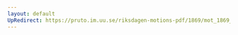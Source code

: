 ```yaml
---
layout: default
UpRedirect: https://pruto.im.uu.se/riksdagen-motions-pdf/1869/mot_1869__ak__322.pdf
---
```

